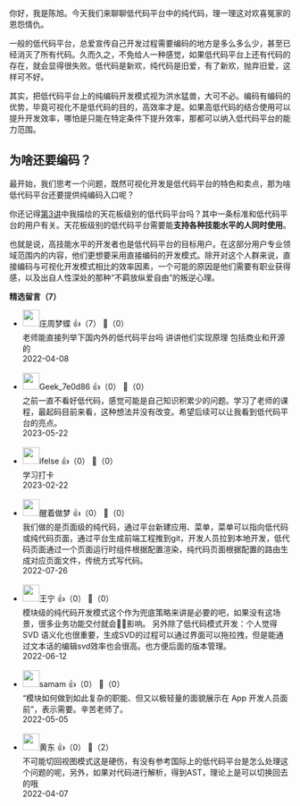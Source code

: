你好，我是陈旭。今天我们来聊聊低代码平台中的纯代码，理一理这对欢喜冤家的恩怨情仇。

一般的低代码平台，总爱宣传自己开发过程需要编码的地方是多么多么少，甚至已经消灭了所有代码。久而久之，不免给人一种感觉，如果低代码平台上还有代码的存在，就会显得很失败。低代码是新欢，纯代码是旧爱，有了新欢，抛弃旧爱，这样可不好。

其实，把低代码平台上的纯编码开发模式视为洪水猛兽，大可不必。编码有编码的优势，毕竟可视化不是低代码的目的，高效率才是。如果高低代码的结合使用可以提升开发效率，哪怕是只能在特定条件下提升效率，那都可以纳入低代码平台的能力范围。

## 为啥还要编码？

最开始，我们思考一个问题，既然可视化开发是低代码平台的特色和卖点，那为啥低代码平台还要提供纯编码入口呢？

你还记得[第3讲](https://time.geekbang.org/column/article/496043)中我描绘的天花板级别的低代码平台吗？其中一条标准和低代码平台的用户有关。天花板级别的低代码平台需要能**支持各种技能水平的人同时使用**。

也就是说，高技能水平的开发者也是低代码平台的目标用户。在这部分用户专业领域范围内的内容，他们更想要采用直接编码的开发模式。除开对这个人群来说，直接编码与可视化开发模式相比的效率因素，一个可能的原因是他们需要有职业获得感，以及出自人性深处的那种“不羁放纵爱自由”的叛逆心理。
<div><strong>精选留言（7）</strong></div><ul>
<li><img src="https://static001.geekbang.org/account/avatar/00/19/d7/88/7dcde249.jpg" width="30px"><span>庄周梦蝶</span> 👍（7） 💬（0）<div>老师能直接列举下国内外的低代码平台吗 讲讲他们实现原理 包括商业和开源的</div>2022-04-08</li><br/><li><img src="https://thirdwx.qlogo.cn/mmopen/vi_32/Q0j4TwGTfTJKN2dX9ickNb06CCh3ODiazh5PQDDibTuZ9cw7Cf4M1sfzVAoibicP9g8YgK36Jncn6OlbIsR12KsBKXQ/132" width="30px"><span>Geek_7e0d86</span> 👍（0） 💬（0）<div>之前一直不看好低代码，感觉可能是自己知识积累少的问题。学习了老师的课程，最起码目前来看，这种想法并没有改变。希望后续可以让我看到低代码平台的亮点。</div>2023-05-22</li><br/><li><img src="https://static001.geekbang.org/account/avatar/00/26/eb/d7/90391376.jpg" width="30px"><span>ifelse</span> 👍（0） 💬（0）<div>学习打卡</div>2023-02-22</li><br/><li><img src="https://static001.geekbang.org/account/avatar/00/11/d3/00/0de421bc.jpg" width="30px"><span>醒着做梦</span> 👍（0） 💬（0）<div>我们做的是页面级的纯代码，通过平台新建应用、菜单，菜单可以指向低代码或纯代码页面，通过平台生成前端工程推到git，开发人员拉到本地开发，低代码页面通过一个页面运行时组件根据配置渲染，纯代码页面根据配置的路由生成对应页面文件，传统方式写代码。</div>2022-07-26</li><br/><li><img src="https://static001.geekbang.org/account/avatar/00/0f/fd/fd/1e3d14ee.jpg" width="30px"><span>王宁</span> 👍（0） 💬（0）<div>模块级的纯代码开发模式这个作为兜底策略来讲是必要的吧，如果没有这场景，很多业务功能交付就会👌🏻影响。
另外除了低代码模式开发：个人觉得SVD 语义化也很重要，生成SVD的过程可以通过界面可以拖拉拽，但是能通过文本话的编辑svd效率也会很高。也方便后面的版本管理。</div>2022-06-12</li><br/><li><img src="https://static001.geekbang.org/account/avatar/00/15/38/09/b4106772.jpg" width="30px"><span>samam</span> 👍（0） 💬（0）<div>“模块如何做到如此复杂的职能、但又以极轻量的面貌展示在 App 开发人员面前”，表示需要。辛苦老师了。</div>2022-05-05</li><br/><li><img src="https://static001.geekbang.org/account/avatar/00/1b/99/f0/280891d5.jpg" width="30px"><span>黄东</span> 👍（0） 💬（2）<div>不可能切回视图模式这是硬伤，有没有参考国际上的低代码平台是怎么处理这个问题的呢，另外，如果对代码进行解析，得到AST，理论上是可以切换回去的哦</div>2022-04-07</li><br/>
</ul>